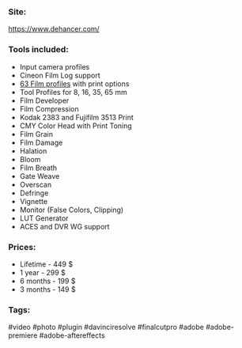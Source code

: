 ### Site:
https://www.dehancer.com/
### Tools included:
- Input camera profiles
- Cineon Film Log support
- [63 Film profiles](https://www.dehancer.com/profiles) with print options
- Tool Profiles for 8, 16, 35, 65 mm
- Film Developer
- Film Compression
- Kodak 2383 and Fujifilm 3513 Print
- CMY Color Head with Print Toning
- Film Grain
- Film Damage
- Halation
- Bloom
- Film Breath
- Gate Weave
- Overscan
- Defringe
- Vignette
- Monitor (False Colors, Clipping)
- LUT Generator
- ACES and DVR WG support
### Prices:
- Lifetime - 449 $
- 1 year - 299 $
- 6 months - 199 $
- 3 months - 149 $
### Tags:
#video #photo #plugin #davinciresolve #finalcutpro #adobe #adobe-premiere #adobe-aftereffects 
